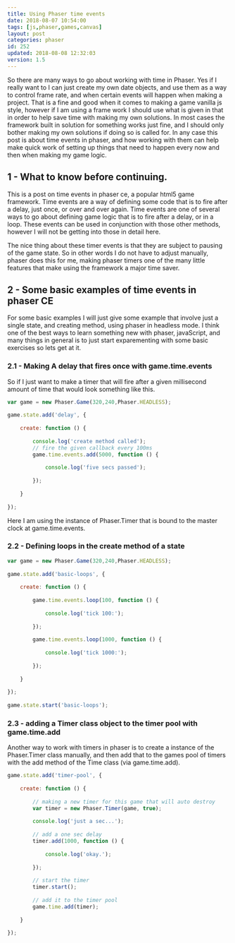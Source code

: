 ```yaml
---
title: Using Phaser time events
date: 2018-08-07 10:54:00
tags: [js,phaser,games,canvas]
layout: post
categories: phaser
id: 252
updated: 2018-08-08 12:32:03
version: 1.5
---
```


So there are many ways to go about working with time in Phaser. Yes if I really want to I can just create my own date objects, and use them as a way to control frame rate, and when certain events will happen when making a project. That is a fine and good when it comes to making a game vanilla js style, however if I am using a frame work I should use what is given in that in order to help save time with making my own solutions. In most cases the framework built in solution for something works just fine, and I should only bother making my own solutions if doing so is called for. In any case this post is about time events in phaser, and how working with them can help make quick work of setting up things that need to happen every now and then when making my game logic.


<!-- more -->

## 1 - What to know before continuing.

This is a post on time events in phaser ce, a popular html5 game framework. Time events are a way of defining some code that is to fire after a delay, just once, or over and over again. Time events are one of several ways to go about defining game logic that is to fire after a delay, or in a loop. These events can be used in conjunction with those other methods, however I will not be getting into those in detail here.

The nice thing about these timer events is that they are subject to pausing of the game state. So in other words I do not have to adjust manually, phaser does this for me, making phaser timers one of the many little features that make using the framework a major time saver.

## 2 - Some basic examples of time events in phaser CE

For some basic examples I will just give some example that involve just a single state, and creating method, using phaser in headless mode. I think one of the best ways to learn something new with phaser, javaScript, and many things in general is to just start exparementing with some basic exercises so lets get at it.

### 2.1 - Making A delay that fires once with game.time.events

So if I just want to make a timer that will fire after a given millisecond amount of time that would look something like this.

```js
var game = new Phaser.Game(320,240,Phaser.HEADLESS);
 
game.state.add('delay', {
 
    create: function () {
 
        console.log('create method called');
        // fire the given callback every 100ms
        game.time.events.add(5000, function () {
 
            console.log('five secs passed');
 
        });
 
    }
 
});
```

Here I am using the instance of Phaser.Timer that is bound to the master clock at game.time.events.

### 2.2 - Defining loops in the create method of a state


```js
var game = new Phaser.Game(320,240,Phaser.HEADLESS);
 
game.state.add('basic-loops', {
 
    create: function () {
 
        game.time.events.loop(100, function () {
 
            console.log('tick 100:');
 
        });
 
        game.time.events.loop(1000, function () {
 
            console.log('tick 1000:');
 
        });
 
    }
 
});
 
game.state.start('basic-loops');
```

### 2.3 - adding a Timer class object to the timer pool with game.time.add

Another way to work with timers in phaser is to create a instance of the Phaser.Timer class manually, and then add that to the games pool of timers with the add method of the Time class (via game.time.add).

```js
game.state.add('timer-pool', {
 
    create: function () {
 
        // making a new timer for this game that will auto destroy
        var timer = new Phaser.Timer(game, true);
 
        console.log('just a sec...');
 
        // add a one sec delay
        timer.add(1000, function () {
 
            console.log('okay.');
 
        });
 
        // start the timer
        timer.start();
 
        // add it to the timer pool
        game.time.add(timer);
 
    }
 
});
```